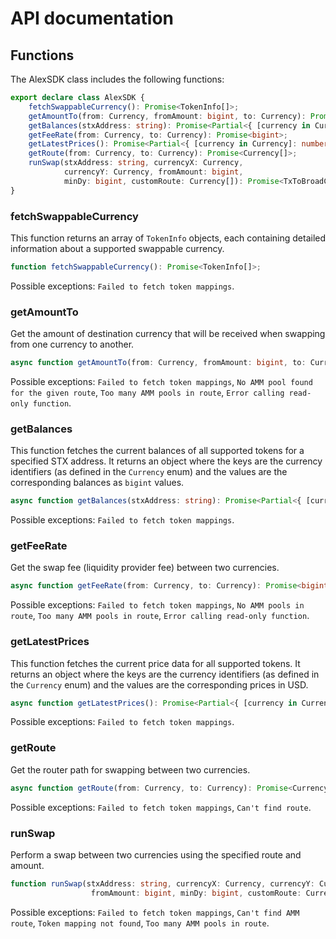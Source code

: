 # API documentation

## Functions

The AlexSDK class includes the following functions:

```typescript
export declare class AlexSDK {
    fetchSwappableCurrency(): Promise<TokenInfo[]>;
    getAmountTo(from: Currency, fromAmount: bigint, to: Currency): Promise<bigint>;
    getBalances(stxAddress: string): Promise<Partial<{ [currency in Currency]: bigint }>>;
    getFeeRate(from: Currency, to: Currency): Promise<bigint>;
    getLatestPrices(): Promise<Partial<{ [currency in Currency]: number }>>;
    getRoute(from: Currency, to: Currency): Promise<Currency[]>;
    runSwap(stxAddress: string, currencyX: Currency, 
            currencyY: Currency, fromAmount: bigint, 
            minDy: bigint, customRoute: Currency[]): Promise<TxToBroadCast>;
}
```

### fetchSwappableCurrency

This function returns an array of `TokenInfo` objects, each containing detailed information about a supported swappable currency.

```typescript
function fetchSwappableCurrency(): Promise<TokenInfo[]>;
```

Possible exceptions: `Failed to fetch token mappings`.

### getAmountTo

Get the amount of destination currency that will be received when swapping from one currency to another.

```typescript
async function getAmountTo(from: Currency, fromAmount: bigint, to: Currency): Promise<bigint>;
```

Possible exceptions: `Failed to fetch token mappings`, `No AMM pool found for the given route`, `Too many AMM pools in route`, `Error calling read-only function`.

### getBalances

This function fetches the current balances of all supported tokens for a specified STX address. It returns an object where the keys are the currency identifiers (as defined in the `Currency` enum) and the values are the corresponding balances as `bigint` values.

```typescript
async function getBalances(stxAddress: string): Promise<Partial<{ [currency in Currency]: bigint }>>;
```

Possible exceptions: `Failed to fetch token mappings`.

### getFeeRate

Get the swap fee (liquidity provider fee) between two currencies.

```typescript
async function getFeeRate(from: Currency, to: Currency): Promise<bigint>;
```

Possible exceptions: `Failed to fetch token mappings`, `No AMM pools in route`, `Too many AMM pools in route`, `Error calling read-only function`.


### getLatestPrices

This function fetches the current price data for all supported tokens. It returns an object where the keys are the currency identifiers (as defined in the `Currency` enum) and the values are the corresponding prices in USD.

```typescript
async function getLatestPrices(): Promise<Partial<{ [currency in Currency]: number }>>;
```
Possible exceptions: `Failed to fetch token mappings`.

### getRoute

Get the router path for swapping between two currencies.

```typescript
async function getRoute(from: Currency, to: Currency): Promise<Currency[]>;
```

Possible exceptions: `Failed to fetch token mappings`, `Can't find route`.

### runSwap

Perform a swap between two currencies using the specified route and amount.

```typescript
function runSwap(stxAddress: string, currencyX: Currency, currencyY: Currency, 
                  fromAmount: bigint, minDy: bigint, customRoute: Currency[]): Promise<TxToBroadCast>;
```

Possible exceptions: `Failed to fetch token mappings`, `Can't find AMM route`, `Token mapping not found`, `Too many AMM pools in route`.

